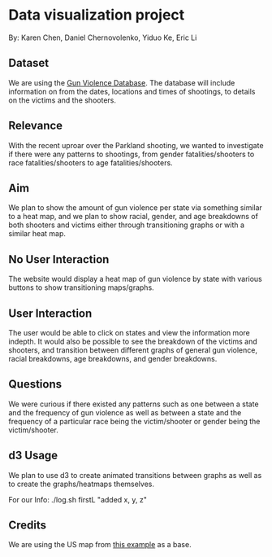 # Data visualization project

By: Karen Chen, Daniel Chernovolenko, Yiduo Ke, Eric Li


## Dataset

We are using the [Gun Violence Database](http://gun-violence.org/). The database will include information on from the dates, locations and times of shootings, to details on the victims and the shooters. 

## Relevance 

With the recent uproar over the Parkland shooting, we wanted to investigate if there were any patterns to shootings, from gender fatalities/shooters to race fatalities/shooters to age fatalities/shooters.

## Aim

We plan to show the amount of gun violence per state via something similar to a heat map, and we plan to show racial, gender, and age breakdowns of both shooters and victims either through transitioning graphs or with a similar heat map.

## No User Interaction

The website would display a heat map of gun violence by state with various buttons to show transitioning maps/graphs.

## User Interaction

The user would be able to click on states and view the information more indepth. It would also be possible to see the breakdown of the victims and shooters, and transition between different graphs of general gun violence, racial breakdowns, age breakdowns, and gender breakdowns.

## Questions

We were curious if there existed any patterns such as one between a state and the frequency of gun violence as well as between a state and the frequency of a particular race being the victim/shooter or gender being the victim/shooter.


## d3 Usage

We plan to use d3 to create animated transitions between graphs as well as to create the graphs/heatmaps themselves.



For our Info: 
./log.sh firstL "added x, y, z"

## Credits

We are using the US map from [this example](http://bl.ocks.org/NPashaP/a74faf20b492ad377312) as a base.
